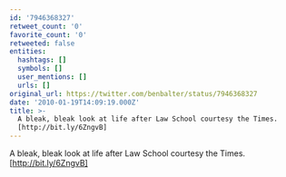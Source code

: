 ```yaml
---
id: '7946368327'
retweet_count: '0'
favorite_count: '0'
retweeted: false
entities:
  hashtags: []
  symbols: []
  user_mentions: []
  urls: []
original_url: https://twitter.com/benbalter/status/7946368327
date: '2010-01-19T14:09:19.000Z'
title: >-
  A bleak, bleak look at life after Law School courtesy the Times.
  [http://bit.ly/6ZngvB]
---
```


A bleak, bleak look at life after Law School courtesy the Times. [http://bit.ly/6ZngvB]